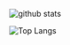 <!--
### Hi there 👋

**someday-94/someday-94** is a ✨ _special_ ✨ repository because its `README.md` (this file) appears on your GitHub profile.

Here are some ideas to get you started:

- 🔭 I’m currently working on ...
- 🌱 I’m currently learning ...
- 👯 I’m looking to collaborate on ...
- 🤔 I’m looking for help with ...
- 💬 Ask me about ...
- 📫 How to reach me: ...
- 😄 Pronouns: ...
- ⚡ Fun fact: ...
-->

![github stats](https://github-readme-stats.vercel.app/api?username=someday-94&count_private=true&show_icons=true&include_all_commits=true)

![Top Langs](https://github-readme-stats.vercel.app/api/top-langs/?username=someday-94&hide=TeX&layout=compact)
